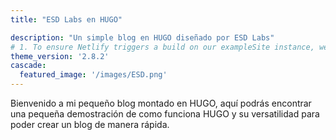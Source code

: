 ```yaml
---
title: "ESD Labs en HUGO"

description: "Un simple blog en HUGO diseñado por ESD Labs"
# 1. To ensure Netlify triggers a build on our exampleSite instance, we need to change a file in the exampleSite directory.
theme_version: '2.8.2'
cascade:
  featured_image: '/images/ESD.png'
---
```

Bienvenido a mi pequeño blog montado en HUGO, aquí podrás encontrar una pequeña demostración de como funciona HUGO y su versatilidad para poder crear un blog de manera rápida.
